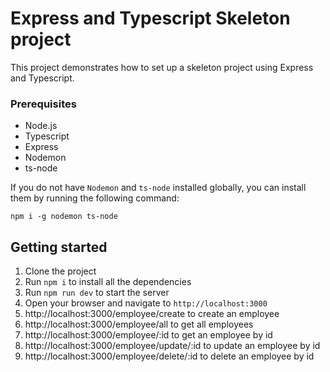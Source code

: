 # Express and Typescript Skeleton project

This project demonstrates how to set up a skeleton project using Express and Typescript.

### Prerequisites

* Node.js
* Typescript
* Express
* Nodemon
* ts-node

If you do not have `Nodemon` and `ts-node` installed globally, you can install them by running the following command:

```
npm i -g nodemon ts-node
```

## Getting started

1. Clone the project
2. Run `npm i` to install all the dependencies
3. Run `npm run dev` to start the server
4. Open your browser and navigate to `http://localhost:3000`
5. http://localhost:3000/employee/create to create an employee
6. http://localhost:3000/employee/all to get all employees
7. http://localhost:3000/employee/:id to get an employee by id
8. http://localhost:3000/employee/update/:id to update an employee by id
9. http://localhost:3000/employee/delete/:id to delete an employee by id

